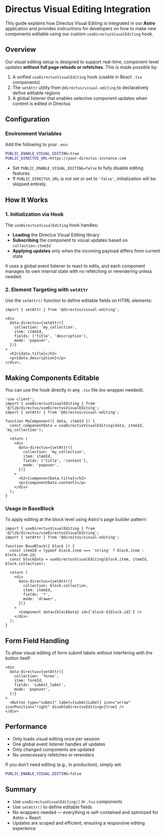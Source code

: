 # Directus Visual Editing Integration

This guide explains how Directus Visual Editing is integrated in our **Astro** application and provides instructions for
developers on how to make new components editable using our custom `useDirectusVisualEditing` hook.

## Overview

Our visual editing setup is designed to support real-time, component-level updates **without full page reloads or
refetches**. This is made possible by:

1. A unified `useDirectusVisualEditing` hook (usable in React `.tsx` components)
2. The `setAttr` utility from `@directus/visual-editing` to declaratively define editable regions
3. A global listener that enables selective component updates when content is edited in Directus

## Configuration

### Environment Variables

Add the following to your `.env`:

```bash
PUBLIC_ENABLE_VISUAL_EDITING=true
PUBLIC_DIRECTUS_URL=https://your-directus-instance.com
```

- Set `PUBLIC_ENABLE_VISUAL_EDITING=false` to fully disable editing features.
- If `PUBLIC_DIRECTUS_URL` is not set or set to `'false'`, initialization will be skipped entirely.

## How It Works

### 1. Initialization via Hook

The `useDirectusVisualEditing` hook handles:

- **Loading** the Directus Visual Editing library
- **Subscribing** the component to visual updates based on `collection:itemId`
- **Applying updates** only when the incoming payload differs from current state

It uses a global event listener to react to edits, and each component manages its own internal state with no refetching
or rerendering unless needed.

### 2. Element Targeting with `setAttr`

Use the `setAttr()` function to define editable fields on HTML elements:

```tsx
import { setAttr } from '@directus/visual-editing';

<div
  data-directus={setAttr({
    collection: 'my_collection',
    item: itemId,
    fields: ['title', 'description'],
    mode: 'popover',
  })}
>
  <h2>{data.title}</h2>
  <p>{data.description}</p>
</div>;
```

## Making Components Editable

You can use the hook directly in any `.tsx` file (no wrapper needed):

```tsx
'use client';
import { useDirectusVisualEditing } from '@/lib/directus/useDirectusVisualEditing';
import { setAttr } from '@directus/visual-editing';

function MyComponent({ data, itemId }) {
  const componentData = useDirectusVisualEditing(data, itemId, 'my_collection');

  return (
    <div
      data-directus={setAttr({
        collection: 'my_collection',
        item: itemId,
        fields: ['title', 'content'],
        mode: 'popover',
      })}
    >
      <h2>{componentData.title}</h2>
      <p>{componentData.content}</p>
    </div>
  );
}
```

### Usage in BaseBlock

To apply editing at the block level using Astro's page builder pattern:

```tsx
import { useDirectusVisualEditing } from '@/lib/directus/useDirectusVisualEditing';
import { setAttr } from '@directus/visual-editing';

function BaseBlock({ block }) {
  const itemId = typeof block.item === 'string' ? block.item : block.item.id;
  const blockData = useDirectusVisualEditing(block.item, itemId, block.collection);

  return (
    <div
      data-directus={setAttr({
        collection: block.collection,
        item: itemId,
        fields: '*',
        mode: 'drawer',
      })}
    >
      <Component data={blockData} id={`block-${block.id}`} />
    </div>
  );
}
```

## Form Field Handling

To allow visual editing of form submit labels without interfering with the button itself:

```tsx
<div
  data-directus={setAttr({
    collection: 'forms',
    item: formId,
    fields: 'submit_label',
    mode: 'popover',
  })}
>
  <Button type="submit" label={submitLabel} icon="arrow" iconPosition="right" disableDirectusEditing={true} />
</div>
```

## Performance

- Only loads visual editing once per session
- One global event listener handles all updates
- Only changed components are updated
- No unnecessary refetches or rerenders

If you don’t need editing (e.g., in production), simply set:

```bash
PUBLIC_ENABLE_VISUAL_EDITING=false
```

## Summary

- Use `useDirectusVisualEditing()` in `.tsx` components
- Use `setAttr()` to define editable fields
- No wrappers needed — everything is self-contained and optimized for Astro + React
- Updates are scoped and efficient, ensuring a responsive editing experience
